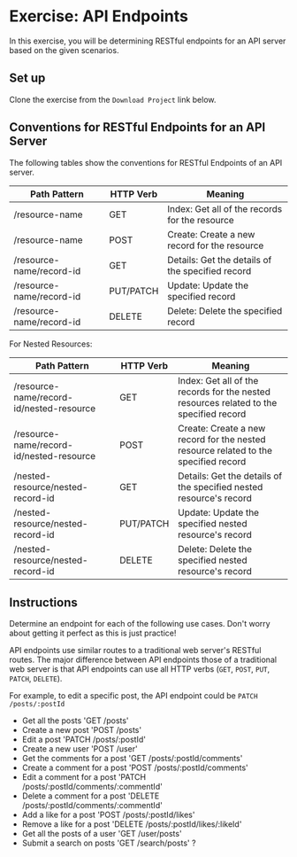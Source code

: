 # Exercise: API Endpoints

In this exercise, you will be determining RESTful endpoints for an API server
based on the given scenarios.

## Set up

Clone the exercise from the `Download Project` link below.

## Conventions for RESTful Endpoints for an API Server

The following tables show the conventions for RESTful Endpoints of an API
server.

| Path Pattern             | HTTP Verb | Meaning                                          |
| ------------------------ | --------- | ------------------------------------------------ |
| /resource-name           | GET       | Index: Get all of the records for the resource   |
| /resource-name           | POST      | Create: Create a new record for the resource     |
| /resource-name/record-id | GET       | Details: Get the details of the specified record |
| /resource-name/record-id | PUT/PATCH | Update: Update the specified record              |
| /resource-name/record-id | DELETE    | Delete: Delete the specified record              |

For Nested Resources:

| Path Pattern                             | HTTP Verb | Meaning                                                                                |
| ---------------------------------------- | --------- | -------------------------------------------------------------------------------------- |
| /resource-name/record-id/nested-resource | GET       | Index: Get all of the records for the nested resources related to the specified record |
| /resource-name/record-id/nested-resource | POST      | Create: Create a new record for the nested resource related to the specified record    |
| /nested-resource/nested-record-id        | GET       | Details: Get the details of the specified nested resource's record                     |
| /nested-resource/nested-record-id        | PUT/PATCH | Update: Update the specified nested resource's record                                  |
| /nested-resource/nested-record-id        | DELETE    | Delete: Delete the specified nested resource's record                                  |

## Instructions

Determine an endpoint for each of the following use cases. Don't worry about
getting it perfect as this is just practice!

API endpoints use similar routes to a traditional web server's RESTful routes.
The major difference between API endpoints those of a traditional web server is
that API endpoints can use all HTTP verbs (`GET`, `POST`, `PUT`, `PATCH`,
`DELETE`).

For example, to edit a specific post, the API endpoint could be
`PATCH /posts/:postId`

- Get all the posts
'GET /posts'
- Create a new post
'POST /posts'
- Edit a post
'PATCH /posts/:postId'
- Create a new user
'POST /user'
- Get the comments for a post
'GET /posts/:postId/comments'
- Create a comment for a post
'POST /posts/:postId/comments'
- Edit a comment for a post
'PATCH /posts/:postId/comments/:commentId'
- Delete a comment for a post
'DELETE /posts/:postId/comments/:commentId'
- Add a like for a post
'POST /posts/:postId/likes'
- Remove a like for a post
'DELETE /posts/:postId/likes/:likeId'
- Get all the posts of a user
'GET /user/posts'
- Submit a search on posts
'GET /search/posts' ?
